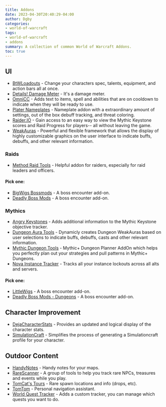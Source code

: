 ```yaml
---
title: Addons
date: 2023-04-30T20:40:29-04:00
author: Dgby
categories:
- world-of-warcraft
tags:
- world-of-warcraft
- addons
summary: A collection of common World of Warcraft Addons.
toc: true
---
```


## UI

* [BtWLoadouts](https://www.curseforge.com/wow/addons/btwloadouts) - Change your characters spec, talents, equipment, and action bars all at once.
* [Details! Damage Meter](https://www.curseforge.com/wow/addons/details) - It's a damage meter.
* [OmniCC](https://www.curseforge.com/wow/addons/omni-cc) - Adds text to items, spell and abilities that are on cooldown to indicate when they will be ready to use.
* [Plater Nameplates](https://www.curseforge.com/wow/addons/plater-nameplates) - Nameplate addon with a extraordinary amount of settings, out of the box debuff tracking, and threat coloring.
* [Raider.IO](https://www.curseforge.com/wow/addons/raiderio) - Gain access to an easy way to view the Mythic Keystone scores and Raid Progress for players-- all without leaving the game.
* [WeakAuras](https://www.curseforge.com/wow/addons/weakauras-2) - Powerful and flexible framework that allows the display of highly customizable graphics on the user interface to indicate buffs, debuffs, and other relevant information.

### Raids

* [Method Raid Tools](https://www.curseforge.com/wow/addons/method-raid-tools) - Helpful addon for raiders, especially for raid leaders and officers.

#### Pick one:

* [BigWigs Bossmods](https://www.curseforge.com/wow/addons/big-wigs) - A boss encounter add-on.
* [Deadly Boss Mods](https://www.curseforge.com/wow/addons/deadly-boss-mods) - A boss encounter add-on.

### Mythics

* [Angry Keystones](https://www.curseforge.com/wow/addons/angry-keystones) - Adds additional information to the Mythic Keystone objective tracker.
* [Dungeon Aura Tools](https://www.curseforge.com/wow/addons/dungeon-aura-tools) - Dynamicly creates Dungeon WeakAuras based on user selections to indicate buffs, debuffs, casts and other relevant information.
* [Mythic Dungeon Tools](https://www.curseforge.com/wow/addons/mythic-dungeon-tools) - Mythic+ Dungeon Planner AddOn which helps you perfectly plan out your strategies and pull patterns in Mythic+ Dungeons.
* [Nova Instance Tracker](https://www.curseforge.com/wow/addons/nova-instance-tracker) - Tracks all your instance lockouts across all alts and servers.

#### Pick one:

* [LittleWigs](https://www.curseforge.com/wow/addons/little-wigs) - A boss encounter add-on.
* [Deadly Boss Mods - Dungeons](https://www.curseforge.com/wow/addons/deadly-boss-mods-dbm-dungeons) - A boss encounter add-on.

## Character Improvement

* [DejaCharacterStats](https://www.curseforge.com/wow/addons/dejacharacterstats) - Provides an updated and logical display of the character stats.
* [SimulationCraft](https://www.curseforge.com/wow/addons/simulationcraft) - Simplifies the process of generating a Simulationcraft profile for your character.

## Outdoor Content

* [HandyNotes](https://www.curseforge.com/wow/addons/handynotes) - Handy notes for your maps.
* [RareScanner](https://www.curseforge.com/wow/addons/rarescanner) - A group of tools to help you track rare NPCs, treasures and events while you play.
* [TomCat's Tours](https://www.curseforge.com/wow/addons/tomcats) - Rare spawn locations and info (drops, etc).
* [TomTom](https://www.curseforge.com/wow/addons/tomtom) - Personal navigation assistant.
* [World Quest Tracker](https://www.curseforge.com/wow/addons/world-quest-tracker) - Adds a custom tracker, you can manage which quests you want to do.
